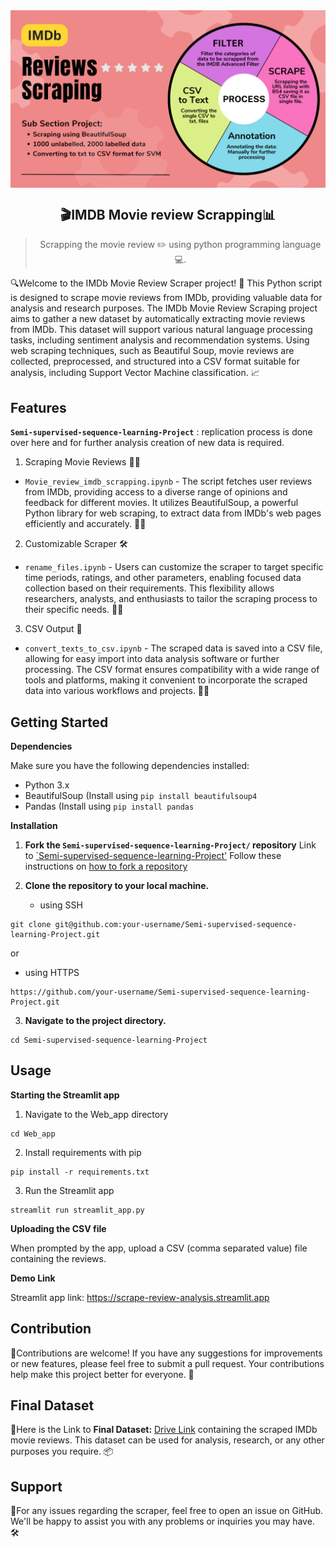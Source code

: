 <img src="https://raw.githubusercontent.com/me-shweta/Design-Den/main/Reviews%20Scraping%20Image.png" align="center"/>

 <h2 align="center">🎬IMDB Movie review Scrapping📊</h2>
<blockquote align="center">Scrapping the movie review ✏️ using python programming language💻.  </blockquote>

🔍Welcome to the IMDb Movie Review Scraper project! 🌟 This Python script is designed to scrape movie reviews from IMDb, providing valuable data for analysis and research purposes. The IMDb Movie Review Scraping project aims to gather a new dataset by automatically extracting movie reviews from IMDb. This dataset will support various natural language processing tasks, including sentiment analysis and recommendation systems. Using web scraping techniques, such as Beautiful Soup, movie reviews are collected, preprocessed, and structured into a CSV format suitable for analysis, including Support Vector Machine classification. 📈
## Features

**`Semi-supervised-sequence-learning-Project`** : replication process is done over here and for further analysis creation of new data is required.

1. Scraping Movie Reviews 🕵️‍♂️
- `Movie_review_imdb_scrapping.ipynb` - The script fetches user reviews from IMDb, providing access to a diverse range of opinions and feedback for different movies. It utilizes BeautifulSoup, a powerful Python library for web scraping, to extract data from IMDb's web pages efficiently and accurately. 🎥🔎

2. Customizable Scraper 🛠️
- `rename_files.ipynb` - Users can customize the scraper to target specific time periods, ratings, and other parameters, enabling focused data collection based on their requirements. This flexibility allows researchers, analysts, and enthusiasts to tailor the scraping process to their specific needs. 🎯🔧

3. CSV Output 📁
- `convert_texts_to_csv.ipynb` - The scraped data is saved into a CSV file, allowing for easy import into data analysis software or further processing. The CSV format ensures compatibility with a wide range of tools and platforms, making it convenient to incorporate the scraped data into various workflows and projects. 💾💼



## Getting Started

**Dependencies**

Make sure you have the following dependencies installed:

* Python 3.x
* BeautifulSoup (Install using ```pip install beautifulsoup4```
* Pandas (Install using ```pip install pandas```

**Installation**

1. **Fork the `Semi-supervised-sequence-learning-Project/` repository** 
   Link to [`Semi-supervised-sequence-learning-Project'](https://github.com/sanjay-kv/Semi-supervised-sequence-learning-Project) 
   Follow these instructions on [how to fork a repository](https://help.github.com/en/articles/fork-a-repo)

2. **Clone the repository to your local machine.**
   - using SSH 
```
git clone git@github.com:your-username/Semi-supervised-sequence-learning-Project.git
```
   or
   - using HTTPS
```
https://github.com/your-username/Semi-supervised-sequence-learning-Project.git
```
3. **Navigate to the project directory.**
```
cd Semi-supervised-sequence-learning-Project
``` 
   

## Usage

**Starting the Streamlit app**

1. Navigate to the Web_app directory

```
cd Web_app
```

2. Install requirements with pip

```
pip install -r requirements.txt
```
3. Run the Streamlit app

```
streamlit run streamlit_app.py
```

**Uploading the CSV file**

When prompted by the app, upload a CSV (comma separated value) file containing the reviews.

**Demo Link**

Streamlit app link: https://scrape-review-analysis.streamlit.app

## Contribution
🎉Contributions are welcome! If you have any suggestions for improvements or new features, please feel free to submit a pull request. Your contributions help make this project better for everyone. 🚀
## Final Dataset

🔬Here is the Link to **Final Dataset:** [Drive Link](https://drive.google.com/file/d/1sTNAeuy-99Hao0V5AOVznLXyDJC2zuFn/view?usp=sharing) containing the scraped IMDb movie reviews. This dataset can be used for analysis, research, or any other purposes you require. 📦
## Support

🤝For any issues regarding the scraper, feel free to open an issue on GitHub. We'll be happy to assist you with any problems or inquiries you may have. 🛠️
